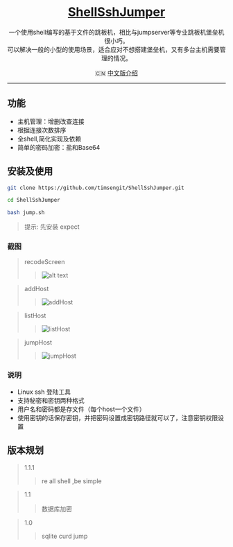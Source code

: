 <h1 align="center"><a href='https://github.com/timsengit/ShellSshJumper.git' target="_blank" >ShellSshJumper</a></h1>

<p align="center">
一个使用shell编写的基于文件的跳板机，相比与jumpserver等专业跳板机堡垒机很小巧。
</br>
可以解决一般的小型的使用场景，适合应对不想搭建堡垒机，又有多台主机需要管理的情况。
</p>

<p align="center">
  🇨🇳 <a href="./README.zh-CN.md">中文版介绍</a>
</p>

---

## 功能

- 主机管理：增删改查连接
- 根据连接次数排序
- 全shell,简化实现及依赖
- 简单的密码加密：盐和Base64

## 安装及使用

```bash
git clone https://github.com/timsengit/ShellSshJumper.git

cd ShellSshJumper

bash jump.sh
```

> 提示: 先安装 expect


### 截图

>recodeScreen
>>![alt text](img/recodeScreen.gif)

>addHost
>>![addHost](img/addHost.png)

>listHost
>>![listHost](img/listHost.png)

>jumpHost
>>![jumpHost](img/jumpHost.png)



### 说明
- Linux ssh 登陆工具
- 支持秘密和密钥两种格式
- 用户名和密码都是存文件（每个host一个文件）
- 使用密钥的话保存密钥，并把密码设置成密钥路径就可以了，注意密钥权限设置

## 版本规划

>1.1.1
>>re all shell ,be simple

>1.1
>>数据库加密

>1.0
>> sqlite curd jump

